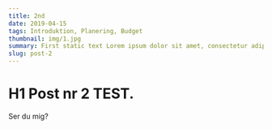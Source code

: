 ```yaml
---
title: 2nd
date: 2019-04-15
tags: Introduktion, Planering, Budget
thumbnail: img/1.jpg
summary: First static text Lorem ipsum dolor sit amet, consectetur adipiscing elit, sed do eiusmod tempor incididunt ut labore et dolore magna aliqua.
slug: post-2
---
```


# H1 Post nr 2 TEST. 
Ser du mig?